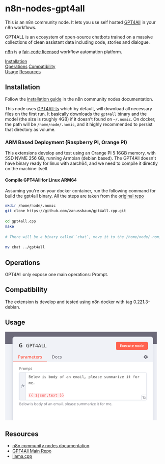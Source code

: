 # n8n-nodes-gpt4all

This is an n8n community node. It lets you use self hosted [GPT4All](https://github.com/nomic-ai/gpt4all) in your n8n workflows.

GPT4ALL is an ecosystem of open-source chatbots trained on a massive collections of clean assistant data including code, stories and dialogue.

[n8n](https://n8n.io/) is a [fair-code licensed](https://docs.n8n.io/reference/license/) workflow automation platform.

[Installation](#installation)  
[Operations](#operations)
[Compatibility](#compatibility)  
[Usage](#usage)
[Resources](#resources)

## Installation

Follow the [installation guide](https://docs.n8n.io/integrations/community-nodes/installation/) in the n8n community nodes documentation.

This node uses [GPT4All-ts](https://github.com/nomic-ai/gpt4all-ts) which by default, will download all necessary files on the first run. It basically downloads the `gpt4all` binary and the model (the size is roughly 4GB) if it doesn't found on `~/.nomic`. On docker, the path will be `/home/node/.nomic`, and it highly recommended to persist that directory as volume.

### ARM Based Deployment (Raspberry PI, Orange PI)

This extensions develop and test using an Orange PI 5 16GB memory, with SSD NVME 256 GB, running Armbian (debian based). The GPT4All doesn't have binary ready for linux with aarch64, and we need to compile it directly on the machine itself.

#### Compile GPT4All for Linux ARM64

Assuming you're on your docker container, run the following command for build the gpt4all binary. All the steps are taken from the [original repo](https://github.com/zanussbaum/gpt4all.cpp)

```bash
mkdir /home/node/.nomic
git clone https://github.com/zanussbaum/gpt4all.cpp.git

cd gpt4all.cpp
make

# There will be a binary called `chat`, move it to the /home/node/.nomic with name gpt4all

mv chat ../gpt4all
```

## Operations

GPT4All only expose one main operations: Prompt.

## Compatibility

The extension is develop and tested using n8n docker with tag 0.221.3-debian.

## Usage

![Sample usages of GPT4All node](./gpt4-sample-usagse.png)

## Resources

* [n8n community nodes documentation](https://docs.n8n.io/integrations/community-nodes/)
* [GPT4All Main Repo](https://github.com/nomic-ai/gpt4all)
* [llama.cpp](https://github.com/ggerganov/llama.cpp)


